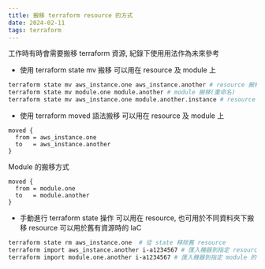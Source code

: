 ```yaml
---
title: 搬移 terraform resource 的方式
date: 2024-02-11
tags: terraform
---
```


工作時有時會需要搬移 terraform 資源, 紀錄下使用用法作為未來參考

* 使用 terraform state mv 搬移
可以用在 resource 及 module 上
```bash
terraform state mv aws_instance.one aws_instance.another # resource 搬移(重命名)
terraform state mv module.one module.another # module 搬移(重命名)
terraform state mv aws_instance.one module.another.instance # resource 搬移至 module 內
```

* 使用 terraform moved 語法搬移
可以用在 resource 及 module 上
```
moved {
  from = aws_instance.one
  to   = aws_instance.another
}
```
Module 的搬移方式
```
moved {
  from = module.one
  to   = module.another
}
```

* 手動進行 terraform state 操作
可以用在 resource, 也可用於不同資料夾下搬移 resource
可以用於舊有資源時的 IaC
```bash
terraform state rm aws_instance.one  # 從 state 移除舊 resource
terraform import aws_instance.another i-a1234567 # 匯入機器到指定 resource
terraform import module.one.another i-a1234567 # 匯入機器到指定 module 的 resource
```
